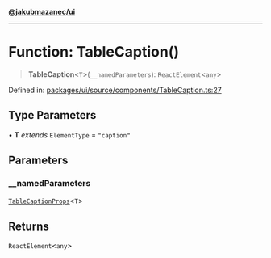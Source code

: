 [**@jakubmazanec/ui**](../README.md)

---

# Function: TableCaption()

> **TableCaption**\<`T`\>(`__namedParameters`): `ReactElement`\<`any`\>

Defined in:
[packages/ui/source/components/TableCaption.ts:27](https://github.com/jakubmazanec/tools/blob/76a9140b954a789a6120dd2126b179ec0180d7e9/packages/ui/source/components/TableCaption.ts#L27)

## Type Parameters

• **T** _extends_ `ElementType` = `"caption"`

## Parameters

### \_\_namedParameters

[`TableCaptionProps`](../type-aliases/TableCaptionProps.md)\<`T`\>

## Returns

`ReactElement`\<`any`\>

